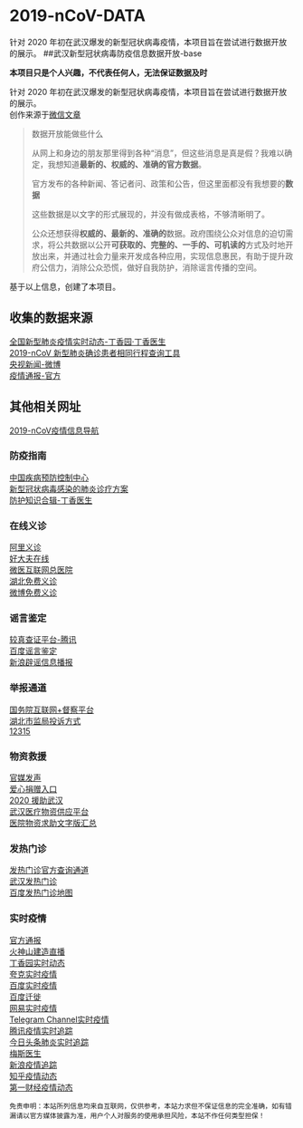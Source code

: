 # 2019-nCoV-DATA
针对 2020 年初在武汉爆发的新型冠状病毒疫情，本项目旨在尝试进行数据开放的展示。 
##武汉新型冠状病毒防疫信息数据开放-base

**本项目只是个人兴趣，不代表任何人，无法保证数据及时**

针对 2020 年初在武汉爆发的新型冠状病毒疫情，本项目旨在尝试进行数据开放的展示。  
创作来源于[微信文章](https://mp.weixin.qq.com/s/5mG79GCMnVnhIHhD5ECRQA)

>数据开放能做些什么  
>
>从网上和身边的朋友那里得到各种“消息”，但这些消息是真是假？我难以确定，我想知道**最新的、权威的、准确的官方数据**。  
>
>官方发布的各种新闻、答记者问、政策和公告，但这里面都没有我想要的**数据**
>
>这些数据是以文字的形式展现的，并没有做成表格，不够清晰明了。
>
>公众还想获得**权威的、最新的、准确的**数据。政府围绕公众对信息的迫切需求，将公共数据以公开**可获取的、完整的、一手的、可机读的**方式及时地开放出来，并通过社会力量来开发成各种应用，实现信息惠民，有助于提升政府公信力，消除公众恐慌，做好自我防护，消除谣言传播的空间。

基于以上信息，创建了本项目。

## 收集的数据来源

[全国新型肺炎疫情实时动态-丁香园·丁香医生](https://3g.dxy.cn/newh5/view/pneumonia)  
[2019-nCoV 新型肺炎确诊患者相同行程查询工具](http://2019ncov.nosugartech.com/)  
[央视新闻-微博](https://weibo.com/cctvxinwen?refer_flag=1001030103_&is_hot=1)  
[疫情通报-官方](http://www.nhc.gov.cn/xcs/yqtb/list_gzbd.shtml)  

## 其他相关网址
[2019-nCoV疫情信息导航](http://nav.werty.cn/#)
### 防疫指南
[中国疾病预防控制中心](http://www.chinacdc.cn/jkzt/crb/zl/szkb_11803/jszl_2275/)  
[新型冠状病毒感染的肺炎诊疗方案](http://www.chinacdc.cn/jkzt/crb/zl/szkb_11803/jszl_11815/202001/W020200128207842237479.pdf)  
[防护知识合辑-丁香医生](https://mp.weixin.qq.com/s/UkWbqzKRe2DITz2nS6-XvQ)  
### 在线义诊
[阿里义诊](https://pages.tmall.com/wow/alijk/act/liugan?wh_biz=tm&spm=a2oua.alipayad.banner.feiyan)  
[好大夫在线](https://m.haodf.com/)  
[微医互联网总医院](https://promo.guahao.com/topic/pneumonia)  
[湖北免费义诊](https://img1.dxycdn.com/2020/0125/993/3392865907226580601-22.jpg)  
[微博免费义诊](http://apps.weibo.com/linkcard/2002846022:c81f59f7455d079f672034d22b84c405) 
### 谣言鉴定
[较真查证平台-腾讯](https://vp.fact.qq.com/home)   
[百度谣言鉴定](https://m.baidu.com/s?pu=sz%401320_480%2Ccuid%4008vHfgiQvf0CiSiSluSk8lumvagrivuz_u-DalOg2iKa0qqSB%2Ccua%40_a-qiyuOvigBNEqpI5me6NN0v8oNu-I4_CvH8yaf2iqlC%2Ccut%405teqf4a6vCgVODhWk4mpq5qOC%2Cosname%40baiduboxapp%2Cctv%402%2Ccfrom%401014613a%2Ccen%40cuid_cua_cut%2Cc3_aid%40A00-WYWLEKF5W5WL3S3EIYELFZWWXDVXUXVI-5X2Q7FSV%2Ccsrc%40app_mainbox_txt&bd_page_type=1&word=%23%E5%85%B3%E4%BA%8E%E6%96%B0%E5%9E%8B%E8%82%BA%E7%82%8E%E7%9A%84%E8%BF%99%E4%BA%9B%E8%B0%A3%E8%A8%80%E4%B8%8D%E8%83%BD%E4%BF%A1%23&from=1013672o&pkgname=com.baidu.searchbox&network=1_0&rsv_sug4=60457&sa=tkb&rq=%23%E5%85%B3%E4%BA%8E%E6%96%B0%E5%9E%8B%E8%82%BA%E7%82%8E%E7%9A%84%E8%BF%99%E4%BA%9B%E8%B0%A3%E8%A8%80%E4%B8%8D%E8%83%BD%E4%BF%A1%23&rsv_pq=11700180206854768834&ant_ct=mN7MkD%2BhZ%2Bj1M8rkAnUFpL3V81jNwnR83bIIn8n3wziiX2lUGdVvCCBBW4A0FsEL&t_samp=tcspeedup_0-aiapps_10050-kopt_1-presuopt_30-fixhttpdns_0-load_async_k_0-main_browser_frame_multi_container_23&tcs=6922249_S20&ts=6922281)  
[新浪辟谣信息播报](https://news.sina.cn/zt_d/yypd2020)  
### 举报通道
[国务院互联网+督察平台](http://www.gov.cn/xinwen/2020-01/24/content_5472009.htm)  
[湖北市监局投诉方式](https://baijiahao.baidu.com/s?id=1656625537550941208&wfr=spider&for=pc)  
[12315](http://www.12315.cn/)  
### 物资救援
[官媒发声](https://mp.weixin.qq.com/s/jikceIzJws0ryMVdEdsKAg)  
[爱心捐赠入口](https://article.unionpay.com/userview/#/actList/detail?id=1451&isShare=true)  
[2020 援助武汉](https://wuhan2020.github.io/#)  
[武汉医疗物资供应平台](https://onwh.51rry.com/#/)  
[医院物资求助文字版汇总](https://shimo.im/docs/tcXtdyK9cVhP8cRh/read)  
### 发热门诊
[发热门诊官方查询通道](http://wjw.wuhan.gov.cn/front/web/showDetail/2020012009078)  
[武汉发热门诊](http://wjw.wuhan.gov.cn/front/web/showDetail/2020012009078)  
[百度发热门诊地图](https://map.baidu.com/search/%E5%8F%91%E7%83%AD%E9%97%A8%E8%AF%8A/@11606355.20723728,4669275.867237279,5z?querytype=s&c=1&wd=%E5%8F%91%E7%83%AD%E9%97%A8%E8%AF%8A&da_src=shareurl&on_gel=1&l=5&gr=1&b=(6613331.207237281,2084699.8672372792;16599379.20723728,7253851.867237279)&pn=0&device_ratio=2)  
### 实时疫情
[官方通报](http://www.nhc.gov.cn/xcs/yqtb/list_gzbd.shtml)  
[火神山建造直播](https://m.yangshipin.cn/static/2020/c0126.html?from=groupmessage&isappinstalled=0)  
[丁香园实时动态](https://3g.dxy.cn/newh5/view/pneumonia)  
[夸克实时疫情](https://broccoli.uc.cn/apps/pneumonia/routes/index)  
[百度实时疫情](https://voice.baidu.com/act/newpneumonia/newpneumonia)  
[百度迁徙](https://qianxi.baidu.com/)  
[网易实时疫情](http://news.163.com/special/epidemic/)  
[Telegram Channel实时疫情](https://2019ncov.netlify.com/)  
[腾讯疫情实时追踪](https://news.qq.com/zt2020/page/feiyan.htm)  
[今日头条肺炎实时追踪](https://i.snssdk.com/feoffline/hot_list/template/hot_list/forum_share.html?forum_id=1656388947394568)  
[梅斯医生](http://m.medsci.cn/wh.asp)  
[新浪疫情追踪](https://news.sina.cn/zt_d/yiqing0121)  
[知乎疫情动态](https://www.zhihu.com/special/19681091)  
[第一财经疫情动态](https://m.yicai.com/news/100476965.html)  

`免责申明：本站所列信息均来自互联网，仅供参考，本站力求但不保证信息的完全准确，如有错漏请以官方媒体披露为准，用户个人对服务的使用承担风险，本站不作任何类型担保！`
